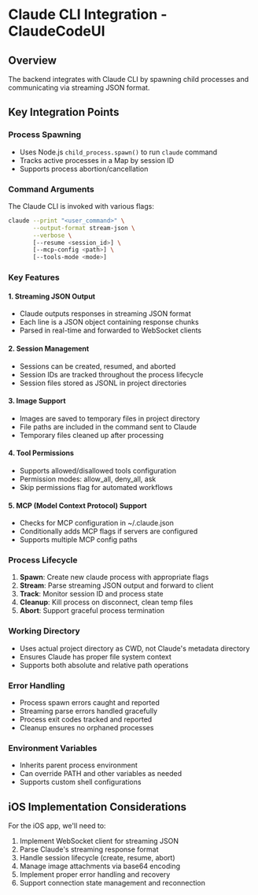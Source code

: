 # Claude CLI Integration - ClaudeCodeUI

## Overview
The backend integrates with Claude CLI by spawning child processes and communicating via streaming JSON format.

## Key Integration Points

### Process Spawning
- Uses Node.js `child_process.spawn()` to run `claude` command
- Tracks active processes in a Map by session ID
- Supports process abortion/cancellation

### Command Arguments
The Claude CLI is invoked with various flags:
```bash
claude --print "<user_command>" \
       --output-format stream-json \
       --verbose \
       [--resume <session_id>] \
       [--mcp-config <path>] \
       [--tools-mode <mode>]
```

### Key Features

#### 1. Streaming JSON Output
- Claude outputs responses in streaming JSON format
- Each line is a JSON object containing response chunks
- Parsed in real-time and forwarded to WebSocket clients

#### 2. Session Management
- Sessions can be created, resumed, and aborted
- Session IDs are tracked throughout the process lifecycle
- Session files stored as JSONL in project directories

#### 3. Image Support
- Images are saved to temporary files in project directory
- File paths are included in the command sent to Claude
- Temporary files cleaned up after processing

#### 4. Tool Permissions
- Supports allowed/disallowed tools configuration
- Permission modes: allow_all, deny_all, ask
- Skip permissions flag for automated workflows

#### 5. MCP (Model Context Protocol) Support
- Checks for MCP configuration in ~/.claude.json
- Conditionally adds MCP flags if servers are configured
- Supports multiple MCP config paths

### Process Lifecycle
1. **Spawn**: Create new claude process with appropriate flags
2. **Stream**: Parse streaming JSON output and forward to client
3. **Track**: Monitor session ID and process state
4. **Cleanup**: Kill process on disconnect, clean temp files
5. **Abort**: Support graceful process termination

### Working Directory
- Uses actual project directory as CWD, not Claude's metadata directory
- Ensures Claude has proper file system context
- Supports both absolute and relative path operations

### Error Handling
- Process spawn errors caught and reported
- Streaming parse errors handled gracefully
- Process exit codes tracked and reported
- Cleanup ensures no orphaned processes

### Environment Variables
- Inherits parent process environment
- Can override PATH and other variables as needed
- Supports custom shell configurations

## iOS Implementation Considerations
For the iOS app, we'll need to:
1. Implement WebSocket client for streaming JSON
2. Parse Claude's streaming response format
3. Handle session lifecycle (create, resume, abort)
4. Manage image attachments via base64 encoding
5. Implement proper error handling and recovery
6. Support connection state management and reconnection